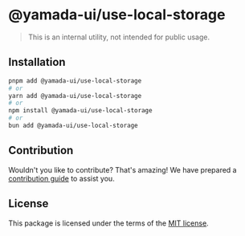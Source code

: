 # @yamada-ui/use-local-storage

> This is an internal utility, not intended for public usage.

## Installation

```sh
pnpm add @yamada-ui/use-local-storage
# or
yarn add @yamada-ui/use-local-storage
# or
npm install @yamada-ui/use-local-storage
# or
bun add @yamada-ui/use-local-storage
```

## Contribution

Wouldn't you like to contribute? That's amazing! We have prepared a [contribution guide](https://github.com/yamada-ui/yamada-ui/blob/main/CONTRIBUTING.md) to assist you.

## License

This package is licensed under the terms of the
[MIT license](https://github.com/yamada-ui/yamada-ui/blob/main/LICENSE).

